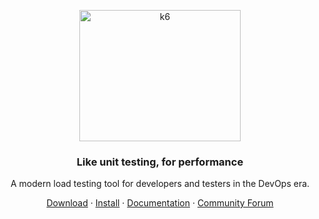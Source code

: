 <p align="center"><a href="https://k6.io/"><img src="https://upload.wikimedia.org/wikipedia/commons/thumb/e/ef/K6-logo.svg/1058px-K6-logo.svg.png" alt="k6" width="258" height="210" /></a></p>

<h3 align="center">Like unit testing, for performance</h3>
<p align="center">A modern load testing tool for developers and testers in the DevOps era.</p>


<p align="center">
    <a href="https://github.com/grafana/k6/releases">Download</a> ·
    <a href="https://k6.io/docs/get-started/installation/">Install</a> ·
    <a href="https://k6.io/docs">Documentation</a> ·
    <a href="https://community.k6.io/">Community Forum</a>
</p>
